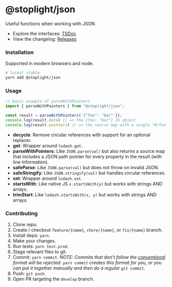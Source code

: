 # @stoplight/json

<!-- BADGES -->

Useful functions when working with JSON.

- Explore the interfaces: [TSDoc](https://github.com/stoplightio/json)
- View the changelog: [Releases](https://github.com/stoplightio/json/releases)

### Installation

Supported in modern browsers and node.

```bash
# latest stable
yarn add @stoplight/json
```

### Usage

```ts
// basic example of parseWithPointers
import { parseWithPointers } from "@stoplight/json";

const result = parseWithPointers('{"foo": "bar"'});
console.log(result.data) // => the {foo: "bar"} JS object
console.log(result.pointers) // => the source map with a single "#/foo" pointer that has position info for the foo property
```

- **decycle**: Remove circular references with support for an optional replacer.
- **get**: Wrapper around `lodash.get`.
- **parseWithPointers**: Like `JSON.parse(val)` but also returns a source map that includes a JSON path pointer for every property in the result (with line information).
- **safeParse**: Like `JSON.parse(val)` but does not throw on invalid JSON.
- **safeStringify**: Like `JSON.stringify(val)` but handles circular references.
- **set**: Wrapper around `lodash.set`.
- **startsWith**: Like native JS `x.startsWith(y)` but works with strings AND arrays.
- **trimStart**: Like `lodash.startsWith(x, y)` but works with strings AND arrays.

### Contributing

1. Clone repo.
2. Create / checkout `feature/{name}`, `chore/{name}`, or `fix/{name}` branch.
3. Install deps: `yarn`.
4. Make your changes.
5. Run tests: `yarn test.prod`.
6. Stage relevant files to git.
7. Commit: `yarn commit`. _NOTE: Commits that don't follow the [conventional](https://github.com/marionebl/commitlint/tree/master/%40commitlint/config-conventional) format will be rejected. `yarn commit` creates this format for you, or you can put it together manually and then do a regular `git commit`._
8. Push: `git push`.
9. Open PR targeting the `develop` branch.
